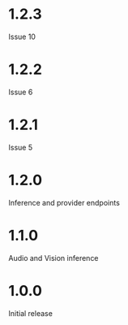 # 1.2.3
Issue 10

# 1.2.2
Issue 6

# 1.2.1
Issue 5

# 1.2.0
Inference and provider endpoints

# 1.1.0
Audio and Vision inference 

# 1.0.0
Initial release
